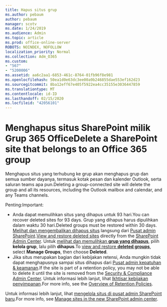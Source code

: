 ```yaml
---
title: Hapus situs grup
ms.author: pebaum
author: pebaum
manager: scotv
ms.date: 1/24/2019
ms.audience: Admin
ms.topic: article
ms.prod: office-online-server
ROBOTS: NOINDEX, NOFOLLOW
localization_priority: Normal
ms.collection: Adm_O365
ms.custom:
- "567"
- "5200006"
ms.assetid: aa6c2aa1-6853-461c-8764-01fb96f8e981
ms.openlocfilehash: 50ea1d0e63dc3ee00a9b246855dae553ef162d23
ms.sourcegitcommit: 8ba12eff67e405f5922ea4cc35155e3036447859
ms.translationtype: MT
ms.contentlocale: id-ID
ms.lasthandoff: 02/15/2020
ms.locfileid: "42056101"
---
```

# <a name="delete-a-sharepoint-site-that-belongs-to-an-office-365-group"></a><span data-ttu-id="39563-102">Menghapus situs SharePoint milik Grup 365 Office</span><span class="sxs-lookup"><span data-stu-id="39563-102">Delete a SharePoint site that belongs to an Office 365 group</span></span>

<span data-ttu-id="39563-103">Menghapus situs yang terhubung ke grup akan menghapus grup dan semua sumber dayanya, termasuk kotak pesan dan kalender Outlook, serta saluran teams apa pun.</span><span class="sxs-lookup"><span data-stu-id="39563-103">Deleting a group-connected site will delete the group and all its resources, including the Outlook mailbox and calendar, and any Teams channels.</span></span>
  
<span data-ttu-id="39563-104">Penting:</span><span class="sxs-lookup"><span data-stu-id="39563-104">Important:</span></span>

- <span data-ttu-id="39563-105">Anda dapat memulihkan situs yang dihapus untuk 93 hari.</span><span class="sxs-lookup"><span data-stu-id="39563-105">You can recover deleted sites for 93 days.</span></span> <span data-ttu-id="39563-106">Grup yang dihapus harus dipulihkan dalam waktu 30 hari.</span><span class="sxs-lookup"><span data-stu-id="39563-106">Deleted groups must be restored within 30 days.</span></span> <span data-ttu-id="39563-107">[Melihat dan mengembalikan dihapus situs](https://admin.microsoft.com/sharepoint?page=recyclebin&modern=true) langsung dari [Pusat admin SharePoint](https://admin.microsoft.com/sharepoint?page=home&modern=true).</span><span class="sxs-lookup"><span data-stu-id="39563-107">[View and restore deleted sites](https://admin.microsoft.com/sharepoint?page=recyclebin&modern=true) directly from the [SharePoint Admin Center](https://admin.microsoft.com/sharepoint?page=home&modern=true).</span></span> <span data-ttu-id="39563-108">Untuk [melihat dan memulihkan **grup yang dihapus**](https://outlook.office.com/people/group/deleted), pilih **kelola grup**, lalu pilih **dihapus**.</span><span class="sxs-lookup"><span data-stu-id="39563-108">To [view and restore **deleted groups**](https://outlook.office.com/people/group/deleted), select **Manage Groups**, then choose **Deleted**.</span></span>
- <span data-ttu-id="39563-109">Jika situs merupakan bagian dari kebijakan retensi, Anda mungkin tidak dapat menghapusnya sampai situs dihapus dari [Pusat admin kepatuhan & keamanan](https://protection.office.com/?rfr=AdminCenter#/retention).</span><span class="sxs-lookup"><span data-stu-id="39563-109">If the site is part of a retention policy, you may not be able to delete it until the site is removed from the [Security & Compliance Admin Center](https://protection.office.com/?rfr=AdminCenter#/retention).</span></span> <span data-ttu-id="39563-110">Untuk informasi lebih lanjut, lihat [Ikhtisar kebijakan penyimpanan](https://docs.microsoft.com/office365/securitycompliance/retention-policies#content-in-onedrive-accounts-and-sharepoint-sites).</span><span class="sxs-lookup"><span data-stu-id="39563-110">For more info, see the [Overview of Retention Policies](https://docs.microsoft.com/office365/securitycompliance/retention-policies#content-in-onedrive-accounts-and-sharepoint-sites).</span></span>
  
<span data-ttu-id="39563-111">Untuk informasi lebih lanjut, lihat [mengelola situs di pusat admin SharePoint baru](https://docs.microsoft.com/sharepoint/manage-sites-in-new-admin-center).</span><span class="sxs-lookup"><span data-stu-id="39563-111">For more info, see [Manage sites in the new SharePoint admin center](https://docs.microsoft.com/sharepoint/manage-sites-in-new-admin-center).</span></span>
